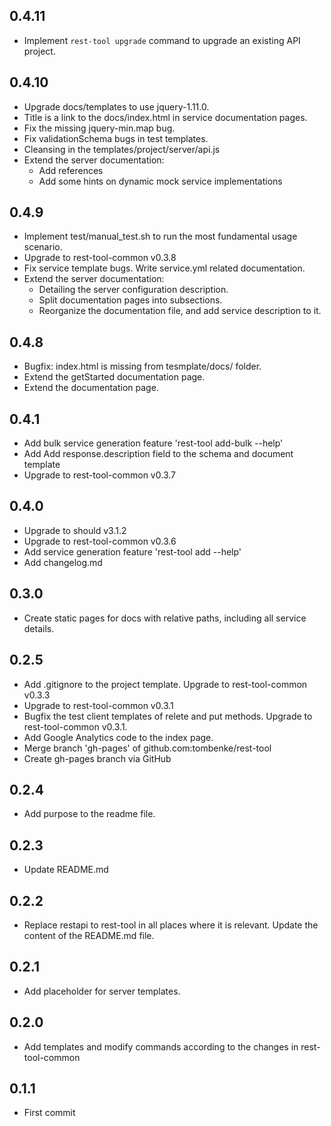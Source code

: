 ## 0.4.11
- Implement `rest-tool upgrade` command to upgrade an existing API project.

## 0.4.10
- Upgrade docs/templates to use jquery-1.11.0.
- Title is a link to the docs/index.html in service documentation pages.
- Fix the missing jquery-min.map bug.
- Fix validationSchema bugs in test templates.
- Cleansing in the templates/project/server/api.js
- Extend the server documentation:
    - Add references
    - Add some hints on dynamic mock service implementations

## 0.4.9
- Implement test/manual_test.sh to run the most fundamental usage scenario.
- Upgrade to rest-tool-common v0.3.8
- Fix service template bugs. Write service.yml related documentation.
- Extend the server documentation:
    - Detailing the server configuration description.
    - Split documentation pages into subsections.
    - Reorganize the documentation file, and add service description to it.

## 0.4.8
- Bugfix: index.html is missing from tesmplate/docs/ folder.
- Extend the getStarted documentation page.
- Extend the documentation page.

## 0.4.1
- Add bulk service generation feature 'rest-tool add-bulk --help'
- Add Add response.description field to the schema and document template
- Upgrade to rest-tool-common v0.3.7

## 0.4.0
- Upgrade to should v3.1.2
- Upgrade to rest-tool-common v0.3.6
- Add service generation feature 'rest-tool add --help'
- Add changelog.md

## 0.3.0
- Create static pages for docs with relative paths, including all service details.

## 0.2.5
- Add .gitignore to the project template. Upgrade to rest-tool-common v0.3.3
- Upgrade to rest-tool-common v0.3.1
- Bugfix the test client templates of relete and put methods. Upgrade to rest-tool-common v0.3.1.
- Add Google Analytics code to the index page.
- Merge branch 'gh-pages' of github.com:tombenke/rest-tool
- Create gh-pages branch via GitHub

## 0.2.4
- Add purpose to the readme file.

## 0.2.3
- Update README.md

## 0.2.2
- Replace restapi to rest-tool in all places where it is relevant. Update the content of the README.md file.

## 0.2.1
- Add placeholder for server templates.

## 0.2.0
- Add templates and modify commands according to the changes in rest-tool-common

## 0.1.1
- First commit

